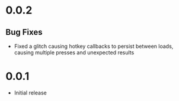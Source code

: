 ﻿# 0.0.2
## Bug Fixes
- Fixed a glitch causing hotkey callbacks to persist between loads, causing multiple presses and unexpected results

# 0.0.1
- Initial release